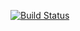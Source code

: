 [![Build Status](https://travis-ci.org/EliQinZZ/CSE110Lab6.svg?branch=master)](https://travis-ci.org/EliQinZZ/CSE110Lab6)
